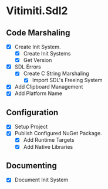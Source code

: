 # Vitimiti.Sdl2

## Code Marshaling
- [x] Create Init System.
  - [x] Create Init Systems
  - [x] Get Version
- [x] SDL Errors
  - [x] Create C String Marshaling
    - [x] Import SDL's Freeing System
- [x] Add Clipboard Management
- [x] Add Platform Name

## Configuration
- [x] Setup Project
- [x] Publish Configured NuGet Package.
  - [x] Add Runtime Targets
  - [x] Add Native Libraries

## Documenting
- [x] Document Init System
